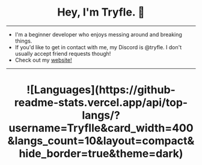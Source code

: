 <div align="center">
  <h1>Hey, I'm Tryfle. 👋</h1>
</div>

---

- I'm a beginner developer who enjoys messing around and breaking things.
- If you'd like to get in contact with me, my Discord is @tryfle. I don't usually accept friend requests though!
- Check out my [website!](https://tryflle.github.io)

---
<div align="center">
  <h1>![Languages](https://github-readme-stats.vercel.app/api/top-langs/?username=Tryflle&card_width=400&langs_count=10&layout=compact&hide_border=true&theme=dark)
</div>
